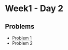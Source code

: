 # Week1 - Day 2

## Problems
- [Problem 1](https://github.com/sanjaymadaan/PostImmersion2025-PIPTP-Prep-2025/blob/main/Week1/Day2/Sample) 
- Problem 2
